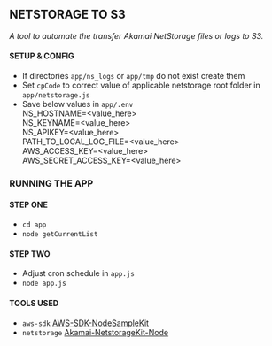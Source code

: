 ## NETSTORAGE TO S3

*A tool to automate the transfer Akamai NetStorage files or logs to S3.*

#### SETUP & CONFIG
* If directories `app/ns_logs` or `app/tmp` do not exist create them
* Set `cpCode` to correct value of applicable netstorage root folder in `app/netstorage.js`
* Save below values in `app/.env` <br />
NS_HOSTNAME=<value_here>  <br />
NS_KEYNAME=<value_here>  <br />
NS_APIKEY=<value_here>  <br />
PATH_TO_LOCAL_LOG_FILE=<value_here>  <br />
AWS_ACCESS_KEY=<value_here>  <br />
AWS_SECRET_ACCESS_KEY=<value_here>  <br />

### RUNNING THE APP

#### STEP ONE
* `cd app`
* `node getCurrentList`

#### STEP TWO
* Adjust cron schedule in `app.js`
* `node app.js`

#### TOOLS USED
* `aws-sdk` [AWS-SDK-NodeSampleKit](https://github.com/aws-samples/aws-nodejs-sample)
* `netstorage` [Akamai-NetstorageKit-Node](https://github.com/akamai/NetStorageKit-Node)
